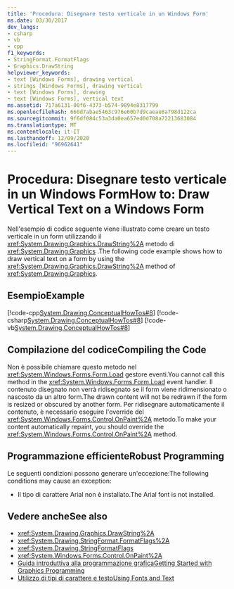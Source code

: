 ```yaml
---
title: 'Procedura: Disegnare testo verticale in un Windows Form'
ms.date: 03/30/2017
dev_langs:
- csharp
- vb
- cpp
f1_keywords:
- StringFormat.FormatFlags
- Graphics.DrawString
helpviewer_keywords:
- text [Windows Forms], drawing vertical
- strings [Windows Forms], drawing vertical
- text [Windows Forms], drawing
- text [Windows Forms], vertical text
ms.assetid: 717a6131-00f6-4373-b574-9894e8317799
ms.openlocfilehash: 660d7abae5463c976e60b7d9caeae8a798d122ca
ms.sourcegitcommit: 9f6df084c53a3da0ea657ed0d708a72213683084
ms.translationtype: MT
ms.contentlocale: it-IT
ms.lasthandoff: 12/09/2020
ms.locfileid: "96962641"
---
```

# <a name="how-to-draw-vertical-text-on-a-windows-form"></a><span data-ttu-id="e4a70-102">Procedura: Disegnare testo verticale in un Windows Form</span><span class="sxs-lookup"><span data-stu-id="e4a70-102">How to: Draw Vertical Text on a Windows Form</span></span>
<span data-ttu-id="e4a70-103">Nell'esempio di codice seguente viene illustrato come creare un testo verticale in un form utilizzando il <xref:System.Drawing.Graphics.DrawString%2A> metodo di <xref:System.Drawing.Graphics> .</span><span class="sxs-lookup"><span data-stu-id="e4a70-103">The following code example shows how to draw vertical text on a form by using the <xref:System.Drawing.Graphics.DrawString%2A> method of <xref:System.Drawing.Graphics>.</span></span>  
  
## <a name="example"></a><span data-ttu-id="e4a70-104">Esempio</span><span class="sxs-lookup"><span data-stu-id="e4a70-104">Example</span></span>  
 [!code-cpp[System.Drawing.ConceptualHowTos#8](~/samples/snippets/cpp/VS_Snippets_Winforms/System.Drawing.ConceptualHowTos/cpp/form1.cpp#8)]
 [!code-csharp[System.Drawing.ConceptualHowTos#8](~/samples/snippets/csharp/VS_Snippets_Winforms/System.Drawing.ConceptualHowTos/CS/form1.cs#8)]
 [!code-vb[System.Drawing.ConceptualHowTos#8](~/samples/snippets/visualbasic/VS_Snippets_Winforms/System.Drawing.ConceptualHowTos/VB/form1.vb#8)]  
  
## <a name="compiling-the-code"></a><span data-ttu-id="e4a70-105">Compilazione del codice</span><span class="sxs-lookup"><span data-stu-id="e4a70-105">Compiling the Code</span></span>  
 <span data-ttu-id="e4a70-106">Non è possibile chiamare questo metodo nel <xref:System.Windows.Forms.Form.Load> gestore eventi.</span><span class="sxs-lookup"><span data-stu-id="e4a70-106">You cannot call this method in the <xref:System.Windows.Forms.Form.Load> event handler.</span></span> <span data-ttu-id="e4a70-107">Il contenuto disegnato non verrà ridisegnato se il form viene ridimensionato o nascosto da un altro form.</span><span class="sxs-lookup"><span data-stu-id="e4a70-107">The drawn content will not be redrawn if the form is resized or obscured by another form.</span></span> <span data-ttu-id="e4a70-108">Per ridisegnare automaticamente il contenuto, è necessario eseguire l'override del <xref:System.Windows.Forms.Control.OnPaint%2A> metodo.</span><span class="sxs-lookup"><span data-stu-id="e4a70-108">To make your content automatically repaint, you should override the <xref:System.Windows.Forms.Control.OnPaint%2A> method.</span></span>  
  
## <a name="robust-programming"></a><span data-ttu-id="e4a70-109">Programmazione efficiente</span><span class="sxs-lookup"><span data-stu-id="e4a70-109">Robust Programming</span></span>  
 <span data-ttu-id="e4a70-110">Le seguenti condizioni possono generare un'eccezione:</span><span class="sxs-lookup"><span data-stu-id="e4a70-110">The following conditions may cause an exception:</span></span>  
  
- <span data-ttu-id="e4a70-111">Il tipo di carattere Arial non è installato.</span><span class="sxs-lookup"><span data-stu-id="e4a70-111">The Arial font is not installed.</span></span>  
  
## <a name="see-also"></a><span data-ttu-id="e4a70-112">Vedere anche</span><span class="sxs-lookup"><span data-stu-id="e4a70-112">See also</span></span>

- <xref:System.Drawing.Graphics.DrawString%2A>
- <xref:System.Drawing.StringFormat.FormatFlags%2A>
- <xref:System.Drawing.StringFormatFlags>
- <xref:System.Windows.Forms.Control.OnPaint%2A>
- [<span data-ttu-id="e4a70-113">Guida introduttiva alla programmazione grafica</span><span class="sxs-lookup"><span data-stu-id="e4a70-113">Getting Started with Graphics Programming</span></span>](getting-started-with-graphics-programming.md)
- [<span data-ttu-id="e4a70-114">Utilizzo di tipi di carattere e testo</span><span class="sxs-lookup"><span data-stu-id="e4a70-114">Using Fonts and Text</span></span>](using-fonts-and-text.md)
